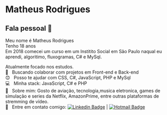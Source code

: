 # Matheus Rodrigues

## Fala pessoal 👋
Meu nome é Matheus Rodrigues
<br/>Tenho 18 anos 
<br/>Em 2018 comecei um curso em um Institito Social em São Paulo naqual eu aprendi, algoritimo, fluxogramas, C# e MySql.

 Atualmente focado nos estudos. 
 <br/> :purple_heart: &nbsp; Buscando colaborar com projetos em Front-end e Back-end
 <br/> :blush: &nbsp; Posso te ajudar com CSS, C#, JavaScript, PHP e MySql
 <br/> :computer: &nbsp; Minha stack: JavaScript, C# e PHP
 <br/> 💬  &nbsp; Sobre mim: Gosto de aviação, tecnologia,musica eletronica, games de simulação e series da Netflix, AmazonPrime, entre outras plataformas de stremming de vídeo.
 <br/> :email: &nbsp; Entre em contato comigo: [![Linkedin Badge](https://img.shields.io/badge/-MatheusRodrigues-blue?style=flat-square&logo=Linkedin&logoColor=white&link=https://www.linkedin.com/in/matheus-rodrigues-29759a165/)](https://www.linkedin.com/in/matheus-rodrigues-29759a165/) 
| 
[![Hotmail Badge](https://img.shields.io/badge/-matheus.rj25@hotmail.com-c14438?style=flat-square&logo=Gmail&logoColor=white&link=mailto:matheus.rj25@hotmail.com)](mailto:atheus.rj25@hotmail.com)
